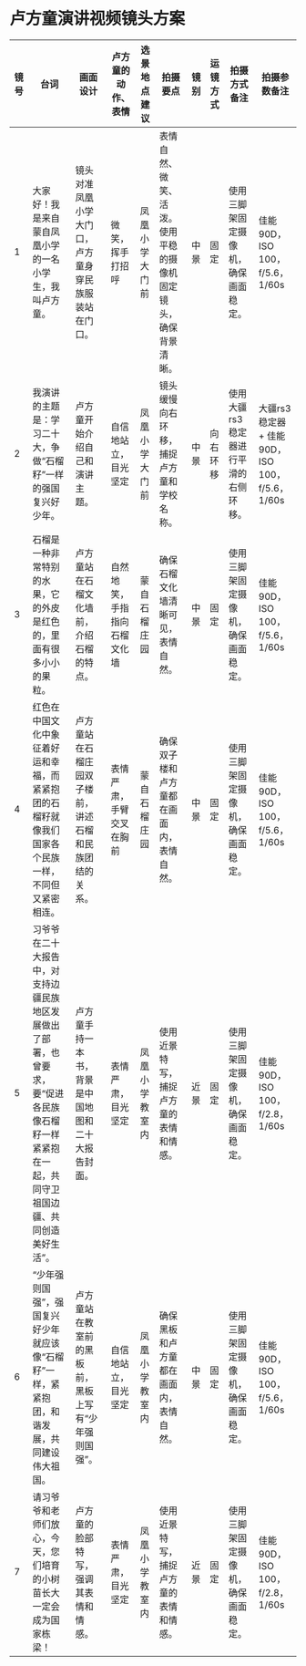 # 卢方童演讲视频镜头方案

| 镜号 | 台词                                           | 画面设计                                  | 卢方童的动作、表情  | 选景地点建议       | 拍摄要点                                   | 镜别  | 运镜方式 | 拍摄方式备注         | 拍摄参数备注       |
|------|------------------------------------------------|-------------------------------------------|---------------------|--------------------|--------------------------------------------|-------|----------|----------------------------|------------------------------|
| 1    | 大家好！我是来自蒙自凤凰小学的一名小学生，我叫卢方童。 | 镜头对准凤凰小学大门口，卢方童身穿民族服装站在门口。 | 微笑，挥手打招呼  | 凤凰小学大门前     | 表情自然、微笑、活泼。使用平稳的摄像机固定镜头，确保背景清晰。 | 中景  | 固定     | 使用三脚架固定摄像机，确保画面稳定。 | 佳能90D，ISO 100，f/5.6，1/60s |
| 2    | 我演讲的主题是：学习二十大，争做“石榴籽”一样的强国复兴好少年。 | 卢方童开始介绍自己和演讲主题。             | 自信地站立，目光坚定 | 凤凰小学大门前     | 镜头缓慢向右环移，捕捉卢方童和学校名称。  | 中景  | 向右环移  | 使用大疆rs3稳定器进行平滑的右侧环移。 | 大疆rs3稳定器 + 佳能90D，ISO 100，f/5.6，1/60s |
| 3    | 石榴是一种非常特别的水果，它的外皮是红色的，里面有很多小小的果粒。 | 卢方童站在石榴文化墙前，介绍石榴的特点。  | 自然地笑，手指指向石榴文化墙 | 蒙自石榴庄园       | 确保石榴文化墙清晰可见，表情自然。         | 中景  | 固定     | 使用三脚架固定摄像机，确保画面稳定。 | 佳能90D，ISO 100，f/5.6，1/60s |
| 4    | 红色在中国文化中象征着好运和幸福，而紧紧抱团的石榴籽就像我们国家各个民族一样，不同但又紧密相连。 | 卢方童站在石榴庄园双子楼前，讲述石榴和民族团结的关系。 | 表情严肃，手臂交叉在胸前 | 蒙自石榴庄园       | 确保双子楼和卢方童都在画面内，表情自然。 | 中景  | 固定     | 使用三脚架固定摄像机，确保画面稳定。 | 佳能90D，ISO 100，f/5.6，1/60s |
| 5    | 习爷爷在二十大报告中，对支持边疆民族地区发展做出了部署，也曾要求，要“促进各民族像石榴籽一样紧紧抱在一起，共同守卫祖国边疆、共同创造美好生活”。 | 卢方童手持一本书，背景是中国地图和二十大报告封面。 | 表情严肃，目光坚定  | 凤凰小学教室内     | 使用近景特写，捕捉卢方童的表情和情感。     | 近景  | 固定     | 使用三脚架固定摄像机，确保画面稳定。 | 佳能90D，ISO 100，f/2.8，1/60s |
| 6    | “少年强则国强”，强国复兴好少年就应该像“石榴籽”一样，紧紧抱团，和谐发展，共同建设伟大祖国。 | 卢方童站在教室前的黑板前，黑板上写有“少年强则国强”。 | 自信地站立，目光坚定 | 凤凰小学教室内     | 确保黑板和卢方童都在画面内，表情自然。     | 中景  | 固定     | 使用三脚架固定摄像机，确保画面稳定。 | 佳能90D，ISO 100，f/5.6，1/60s |
| 7    | 请习爷爷和老师们放心，今天，您们培育的小树苗长大一定会成为国家栋梁！ | 卢方童的脸部特写，强调其表情和情感。       | 表情严肃，目光坚定  | 凤凰小学教室内     | 使用近景特写，捕捉卢方童的表情和情感。     | 近景  | 固定     | 使用三脚架固定摄像机，确保画面稳定。 | 佳能90D，ISO 100，f/2.8，1/60s |
